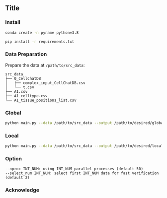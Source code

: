 ## Title


### Install

```bash
conda create -n pyname python=3.8

pip install -r requirements.txt
```

### Data Preparation

Prepare the data at `/path/to/src_data`:
```
src_data
├── 0_CellChatDB
│   ├── complex_input_CellChatDB.csv
│   └── t.csv
├── A1.csv
├── A1_celltype.csv
└── A1_tissue_positions_list.csv
```

### Global
```bash
python main.py --data /path/to/src_data --output /path/to/desired/global_result
```


### Local
```bash
python main.py --data /path/to/src_data --output /path/to/desired/local_result --is_local
```

### Option
```
--nproc INT_NUM: using INT_NUM parallel processes (default 50)
--select_num INT_NUM: select first INT_NUM data for fast verification (default 2)
```


### Acknowledge

